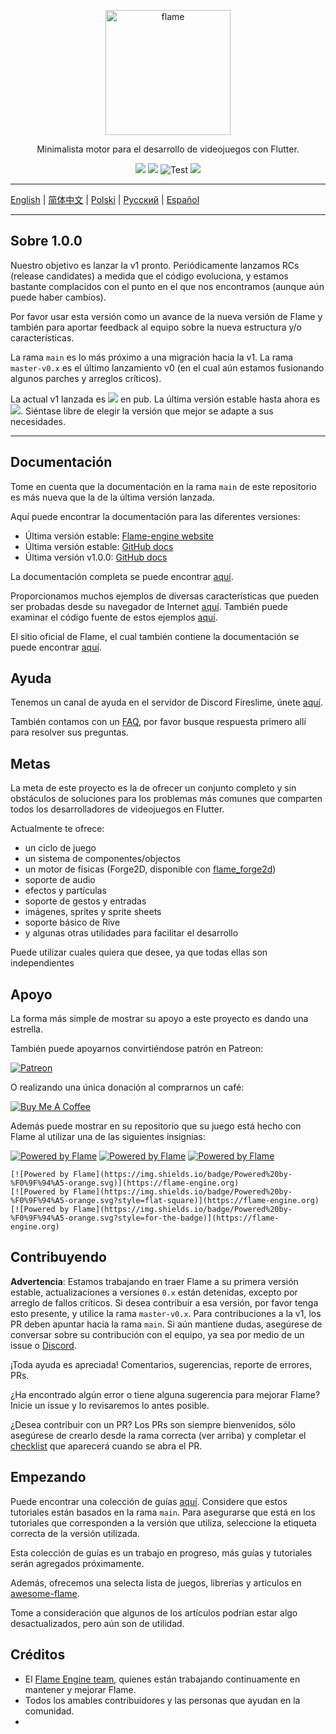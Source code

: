 <p align="center">
  <a href="https://flame-engine.org">
    <img alt="flame" width="200px" src="https://user-images.githubusercontent.com/6718144/101553774-3bc7b000-39ad-11eb-8a6a-de2daa31bd64.png">
  </a>
</p>

<p align="center">
Minimalista motor para el desarrollo de videojuegos con Flutter.
</p>

<p align="center">
  <a title="Pub" href="https://pub.dartlang.org/packages/flame" ><img src="https://img.shields.io/pub/v/flame.svg?style=popout&include_prereleases" /></a>
  <a title="Pub" href="https://pub.dartlang.org/packages/flame" ><img src="https://img.shields.io/pub/v/flame.svg?style=popout" /></a>
  <img src="https://github.com/flame-engine/flame/workflows/Test/badge.svg?branch=main&event=push" alt="Test" />
  <a title="Discord" href="https://discord.gg/pxrBmy4" ><img src="https://img.shields.io/discord/509714518008528896.svg" /></a>
</p>

---

[English](/README.md) | [简体中文](/i18n/README-ZH.md) | [Polski](/i18n/README-PL.md) | [Русский](/i18n/README-RU.md) | [Español](/i18n/README-ES.md)

---

## Sobre 1.0.0

Nuestro objetivo es lanzar la v1 pronto. Periódicamente lanzamos RCs (release candidates) a medida que el código evoluciona,
y estamos bastante complacidos con el punto en el que nos encontramos (aunque aún puede haber cambios).

Por favor usar esta versión como un avance de la nueva versión de Flame y también para aportar feedback al equipo sobre
la nueva estructura y/o características.

La rama `main` es lo más próximo a una migración hacia la v1. La rama `master-v0.x` es el último lanzamiento v0
(en el cual aún estamos fusionando algunos parches y arreglos críticos).

La actual v1 lanzada es
<a title="Pub" href="https://pub.dartlang.org/packages/flame" ><img src="https://img.shields.io/pub/v/flame.svg?style=popout&include_prereleases" /></a>
en pub. La última versión estable hasta ahora es
<a title="Pub" href="https://pub.dartlang.org/packages/flame" ><img src="https://img.shields.io/pub/v/flame.svg?style=popout" /></a>.
Siéntase libre de elegir la versión que mejor se adapte a sus necesidades.

---

## Documentación

Tome en cuenta que la documentación en la rama `main` de este repositorio es más nueva que la de la última versión lanzada.

Aquí puede encontrar la documentación para las diferentes versiones:
- Última versión estable: [Flame-engine website](https://flame-engine.org/)
- Última versión estable: [GitHub docs](https://github.com/flame-engine/flame/tree/master-v0.x/doc)
- Última versión v1.0.0: [GitHub docs](https://github.com/flame-engine/flame/tree/1.0.0-releasecandidate.11/doc)

La documentación completa se puede encontrar [aquí](https://github.com/flame-engine/flame/tree/main/doc).

Proporcionamos muchos ejemplos de diversas características que pueden ser probadas desde su navegador de Internet
[aquí](https://flame-engine.github.io/flame/). También puede examinar el código fuente de estos ejemplos [aquí](https://github.com/flame-engine/flame/tree/main/examples).

El sitio oficial de Flame, el cual también contiene la documentación se puede encontrar
[aquí](https://flame-engine.org/).

## Ayuda

Tenemos un canal de ayuda en el servidor de Discord Fireslime, únete [aquí](https://discord.gg/pxrBmy4).

También contamos con un [FAQ](FAQ.md), por favor busque respuesta primero allí para resolver sus preguntas.

## Metas

La meta de este proyecto es la de ofrecer un conjunto completo y sin obstáculos de soluciones para
los problemas más comunes que comparten todos los desarrolladores de videojuegos en Flutter.

Actualmente te ofrece:
 - un ciclo de juego
 - un sistema de componentes/objectos
 - un motor de físicas (Forge2D, disponible con
 [flame_forge2d](https://github.com/flame-engine/flame_Forge2D))
 - soporte de audio
 - efectos y partículas
 - soporte de gestos y entradas
 - imágenes, sprites y sprite sheets
 - soporte básico de Rive
 - y algunas otras utilidades para facilitar el desarrollo

Puede utilizar cuales quiera que desee, ya que todas ellas son independientes

## Apoyo

La forma más simple de mostrar su apoyo a este proyecto es dando una estrella.

También puede apoyarnos convirtiéndose patrón en Patreon:

[![Patreon](https://c5.patreon.com/external/logo/become_a_patron_button.png)](https://www.patreon.com/fireslime)

O realizando una única donación al comprarnos un café:

[![Buy Me A Coffee](https://user-images.githubusercontent.com/835641/60540201-fcd7fa00-9ce4-11e9-87ec-1e98568e9f58.png)](https://www.buymeacoffee.com/fireslime)

Además puede mostrar en su repositorio que su juego está hecho con Flame al utilizar una de las siguientes insignias:

[![Powered by Flame](https://img.shields.io/badge/Powered%20by-%F0%9F%94%A5-orange.svg)](https://flame-engine.org)
[![Powered by Flame](https://img.shields.io/badge/Powered%20by-%F0%9F%94%A5-orange.svg?style=flat-square)](https://flame-engine.org)
[![Powered by Flame](https://img.shields.io/badge/Powered%20by-%F0%9F%94%A5-orange.svg?style=for-the-badge)](https://flame-engine.org)

```
[![Powered by Flame](https://img.shields.io/badge/Powered%20by-%F0%9F%94%A5-orange.svg)](https://flame-engine.org)
[![Powered by Flame](https://img.shields.io/badge/Powered%20by-%F0%9F%94%A5-orange.svg?style=flat-square)](https://flame-engine.org)
[![Powered by Flame](https://img.shields.io/badge/Powered%20by-%F0%9F%94%A5-orange.svg?style=for-the-badge)](https://flame-engine.org)
```

## Contribuyendo

__Advertencia__: Estamos trabajando en traer Flame a su primera versión estable, actualizaciones a versiones `0.x`
están detenidas, excepto por arreglo de fallos críticos. Si desea contribuir a esa versión, por favor
tenga esto presente, y utilice la rama `master-v0.x`. Para contribuciones a la v1, los PR deben apuntar
hacia la rama `main`. Si aún mantiene dudas, asegúrese de conversar sobre su contribución con el equipo, ya sea por
medio de un issue o [Discord](https://discord.gg/pxrBmy4).

¡Toda ayuda es apreciada! Comentarios, sugerencias, reporte de errores, PRs.

¿Ha encontrado algún error o tiene alguna sugerencia para mejorar Flame? Inicie un issue y lo
revisaremos lo antes posible.

¿Desea contribuir con un PR? Los PRs son siempre bienvenidos, sólo asegúrese de crearlo desde la
rama correcta (ver arriba) y completar el [checklist](.github/pull_request_template.md) que aparecerá
cuando se abra el PR.

## Empezando

Puede encontrar una colección de guías [aquí](./tutorials). Considere que estos tutoriales están basados
en la rama `main`. Para asegurarse que está en los tutoriales que corresponden a la versión que utiliza,
seleccione la etiqueta correcta de la versión utilizada.

Esta colección de guías es un trabajo en progreso, más guías y tutoriales serán agregados próximamente.

Además, ofrecemos una selecta lista de juegos, librerías y artículos en
[awesome-flame](https://github.com/flame-engine/awesome-flame).

Tome a consideración que algunos de los artículos podrían estar algo desactualizados, pero aún son de utilidad.

## Créditos

 - El [Flame Engine team](https://github.com/orgs/flame-engine/people), quienes están trabajando
 continuamente en mantener y mejorar Flame.
 - Todos los amables contribuidores y las personas que ayudan en la comunidad.
 - 